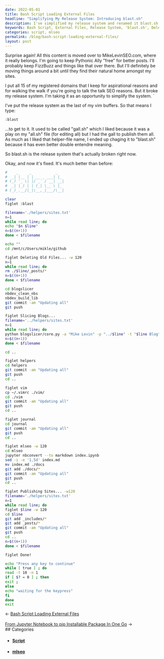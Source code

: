 ```yaml
---
date: 2022-05-01
title: Bash Script Loading External Files
headline: "Simplifying My Release System: Introducing blast.sh"
description: I've simplified my release system and renamed it blast.sh. This script helps me delete old files, slice blogs, update my vimrc, journal, and mlseo. After that, it publishes my 15 domains for SEO purposes and I'm done! Join me as I dive into the details of this helpful script.
keywords: Bash Script, External Files, Release System, 'blast.sh', Delete Old Files, Slice Blogs, Update Vimrc, Journal, MLSeo, Publish Domains, SEO Purposes, Registered Domains, Simplify, Script, Sites
categories: script, mlseo
permalink: /blog/bash-script-loading-external-files/
layout: post
---
```



Surprise again! All this content is moved over to MikeLevinSEO.com, where it
really belongs. I'm going to keep Pythonic Ally "free" for better posts. I'll
probably keep FizzBuzz and things like that over there. But I'll definitely be
moving things around a bit until they find their natural home amongst my sites.

I put all 15 of my registered domains that I keep for aspirational reasons and
for walking the walk if you're going to talk the talk SEO reasons. But it broke
my release system. I'm taking it as an opportunity to simplify the system. `

I've put the release system as the last of my vim buffers. So that means I
type:

```bash
:blast
```

...to get to it. It used to be called "gall.sh" which I liked because it was a
play on my "all.sh" file (for editing all) but I had the gall to publish them
all. As much as I liked that helper-file name, I ended up chaging it to
"blast.sh" because it has even better double entendre meaning.

So blast.sh is the release system that's actually broken right now.

Okay, and now it's fixed. It's much better than before:

```bash
#    _     _           _
#  _| |__ | | __ _ ___| |_
# (_) '_ \| |/ _` / __| __|
#  _| |_) | | (_| \__ \ |_
# (_)_.__/|_|\__,_|___/\__|

clear
figlet :blast

filename='./helpers/sites.txt'
n=1
while read line; do
echo "$n $line"
n=$((n+1))
done < $filename

echo ""
cd /mnt/c/Users/mikle/github

figlet Deleting Old Files... -w 120
n=1
while read line; do
rm ./$line/_posts/*
n=$((n+1))
done < $filename

cd blogslicer
nbdev_clean_nbs
nbdev_build_lib
git commit -am "Updating all"
git push

figlet Slicing Blogs...
filename='../helpers/sites.txt'
n=1
while read line; do
python blogslicer/core.py -a "Mike Levin" -p "../$line" -t "$line Blog" -s "blog"
n=$((n+1))
done < $filename

cd ..

figlet helpers
cd helpers
git commit -am "Updating all"
git push
cd ..

figlet vim
cp ~/.vimrc ./vim/
cd ./vim
git commit -am "Updating all"
git push
cd ..

figlet journal
cd journal
git commit -am "Updating all"
git push
cd ..

figlet mlseo -w 120
cd mlseo
jupyter nbconvert --to markdown index.ipynb
sed -i -e '1,5d' index.md
mv index.md ./docs
git add ./docs/*
git commit -am "Updating all"
git push
cd ..

figlet Publishing Sites... -w120
filename='./helpers/sites.txt'
n=1
while read line; do
figlet $line -w 120
cd $line
git add _includes/*
git add _posts/*
git commit -am "Updating all"
git push
cd ..
n=$((n+1))
done < $filename

figlet Done!

echo "Press any key to continue"
while [ true ] ; do
read -t 10 -n 1
if [ $? = 0 ] ; then
exit ;
else
echo "waiting for the keypress"
fi
done
exit
```

<div class="post-nav"><div class="post-nav-prev"><span class="arrow">&larr;&nbsp;</span><a href="/blog/bash-script-loading-external-files">Bash Script Loading External Files</a></div> &nbsp; <div class="post-nav-next"><a href="/blog/from-jupyter-notebook-to-pip-installable-package-in-one-go">From Jupyter Notebook to pip Installable Package In One Go</a><span class="arrow">&nbsp;&rarr;</span></div></div>
## Categories

<ul>
<li><h4><a href='/script/'>Script</a></h4></li>
<li><h4><a href='/mlseo/'>mlseo</a></h4></li></ul>